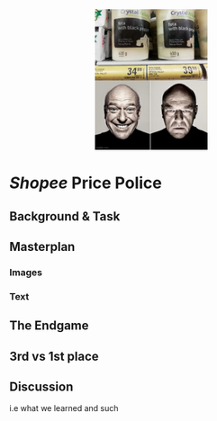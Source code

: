  <div style="text-align:center"><img src="blog_meme.jpg" alt="meme" class="center" height="250"></div>

# *Shopee* **Price Police**

## Background & Task

## Masterplan

### Images

### Text

## The Endgame

## 3rd vs 1st place

## Discussion

i.e what we learned and such
